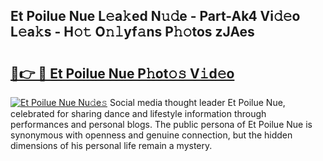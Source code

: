 ## Et Poilue Nue L𝚎a𝚔ed N𝚞𝚍e - Part-Ak4 Vi𝚍𝚎o L𝚎a𝚔s - H𝚘𝚝 O𝚗𝚕yf𝚊ns P𝚑𝚘tos zJAes

# <h2><a href="http://kf9orf0.oniu.top/?m=Et+Poilue+Nue">🔗👉 🔴 Et Poilue Nue P𝚑ot𝚘𝚜 V𝚒d𝚎o</a></h2>

[![Et Poilue Nue Nu𝚍e𝚜](https://i.imgur.com/0qMVB7G.gif)](http://kf9orf0.oniu.top/?m=Et+Poilue+Nue)
Social media thought leader Et Poilue Nue, celebrated for sharing dance and lifestyle information through performances and personal blogs. The public persona of Et Poilue Nue is synonymous with openness and genuine connection, but the hidden dimensions of his personal life remain a mystery.  
